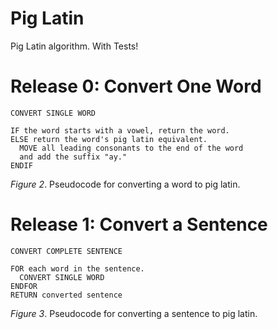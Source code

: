 # Pig Latin
Pig Latin algorithm. With Tests!

# Release 0: Convert One Word

```text
CONVERT SINGLE WORD

IF the word starts with a vowel, return the word.
ELSE return the word's pig latin equivalent.
  MOVE all leading consonants to the end of the word
  and add the suffix "ay."
ENDIF
```
*Figure 2*.  Pseudocode for converting a word to pig latin.



# Release 1: Convert a Sentence

```text
CONVERT COMPLETE SENTENCE

FOR each word in the sentence.
  CONVERT SINGLE WORD
ENDFOR
RETURN converted sentence
```
*Figure 3*.  Pseudocode for converting a sentence to pig latin.



